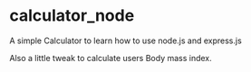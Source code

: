 # calculator_node
A simple Calculator to learn how to use node.js and express.js

Also a little tweak to calculate users Body mass index. 


